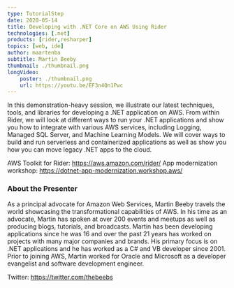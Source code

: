 ```yaml
---
type: TutorialStep
date: 2020-05-14
title: Developing with .NET Core on AWS Using Rider
technologies: [.net]
products: [rider,resharper]
topics: [web, ide]
author: maartenba
subtitle: Martin Beeby
thumbnail: ./thumbnail.png
longVideo: 
    poster: ./thumbnail.png
    url: https://youtu.be/EF3n4Qn1Pwc
---
```


In this demonstration-heavy session, we illustrate our latest techniques, tools, and libraries for developing a .NET application on AWS. From within Rider, we will look at different ways to run your .NET applications and show you how to integrate with various AWS services, including Logging, Managed SQL Server, and Machine Learning Models. We will cover ways to build and run serverless and containerized applications as well as show you how you can move legacy .NET apps to the cloud. 

AWS Toolkit for Rider: https://aws.amazon.com/rider/
App modernization workshop: https://dotnet-app-modernization.workshop.aws/

### About the Presenter

As a principal advocate for Amazon Web Services, Martin Beeby travels the world showcasing the transformational capabilities of AWS. In his time as an advocate, Martin has spoken at over 200 events and meetups as well as producing blogs, tutorials, and broadcasts. Martin has been developing applications since he was 16 and over the past 21 years has worked on projects with many major companies and brands. His primary focus is on .NET applications and he has worked as a C# and VB developer since 2001. Prior to joining AWS, Martin worked for Oracle and Microsoft as a developer evangelist and software development engineer. 

Twitter: https://twitter.com/thebeebs